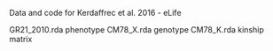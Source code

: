 Data and code for Kerdaffrec et al. 2016 - eLife

GR21_2010.rda phenotype
CM78_X.rda genotype
CM78_K.rda kinship matrix
